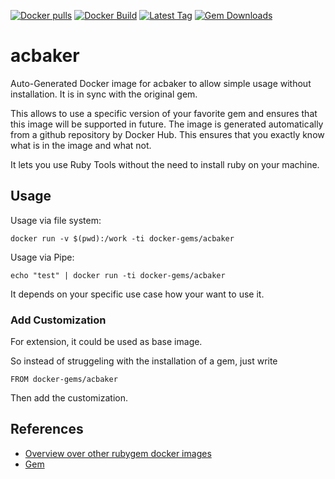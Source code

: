 [![Docker pulls](https://img.shields.io/docker/pulls/rubygem/acbaker.svg)](https://hub.docker.com/r/rubygem/acbaker/)
[![Docker Build](https://img.shields.io/docker/automated/rubygem/acbaker.svg)](https://hub.docker.com/r/rubygem/acbaker/)
[![Latest Tag](https://img.shields.io/github/tag/docker-rubygem/acbaker.svg)](https://hub.docker.com/r/rubygem/acbaker/)
[![Gem Downloads](https://img.shields.io/gem/dt/acbaker.svg)](https://rubygems.org/gems/acbaker/)
# acbaker

Auto-Generated Docker image for acbaker to allow simple usage without installation.
It is in sync with the original gem.

This allows to use a specific version of your favorite gem and ensures that this image will be supported in future.
The image is generated automatically from a github repository by Docker Hub.
This ensures that you exactly know what is in the image and what not.

It lets you use Ruby Tools without the need to install ruby on your machine.

## Usage

Usage via file system:

`docker run -v $(pwd):/work -ti docker-gems/acbaker`

Usage via Pipe:

`echo "test" | docker run -ti docker-gems/acbaker`

It depends on your specific use case how your want to use it.

### Add Customization

For extension, it could be used as base image.

So instead of struggeling with the installation of a gem, just write

`FROM docker-gems/acbaker`

Then add the customization.

## References

 - [Overview over other rubygem docker images](https://github.com/thinkbot/docker-rubygem)
 - [Gem](https://rubygems.org/gems/acbaker/)
